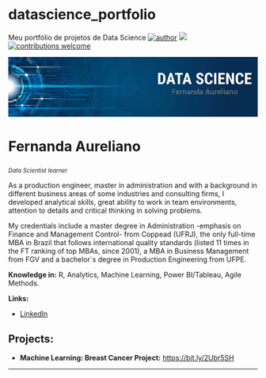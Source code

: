 # datascience_portfolio
Meu portfólio de projetos de Data Science
[![author](https://img.shields.io/badge/author-fernandaaureliano-red.svg)](https://www.linkedin.com/in/fernanda-aureliano/) [![](https://img.shields.io/badge/R-3.6+-blue.svg)](https://www.r-project.org/) [![contributions welcome](https://img.shields.io/badge/contributions-welcome-brightgreen.svg?style=flat)](https://github.com/FernandaAureliano/datascience_portfolio/issues)

<p align="center">
  <img src="banner_portfolio_github_v2.png" >
</p>

# Fernanda Aureliano
<sub>*Data Scientist learner* 

As a production engineer, master in administration and with a background in different business areas of some industries and consulting firms, I developed analytical skills, great ability to work in team environments, attention to details and critical thinking in solving problems.

My credentials include a master degree in Administration -emphasis on Finance and Management Control- from Coppead (UFRJ), the only full-time MBA in Brazil that follows international quality standards (listed 11 times in the FT ranking of top MBAs, since 2001), a MBA in Business Management from FGV and a bachelor´s degree in Production Engineering from UFPE. 


**Knowledge in:** R, Analytics, Machine Learning, Power BI/Tableau, Agile Methods.

**Links:**
* [LinkedIn](https://www.linkedin.com/in/fernanda-aureliano/)


## Projects:

* **Machine Learning: Breast Cancer Project:** https://bit.ly/2Ubr5SH


---

